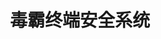 ﻿---
id: 1745
title: "毒霸终端安全系统"
weight: 1745
version: "4.0.0"
updateTime: "2023-09-21T09:57:40"
debName: "http://113.24.212.22:8090/upload/file/kingsoftclient2021_4.0.0-loongarch64.deb"
debSize: "240.2 MB"
command: "/opt/BDFZ/KSF/KSFRJJH4"
compatibility: 3
---